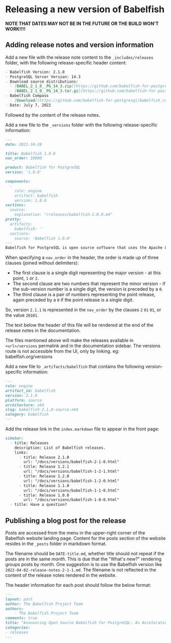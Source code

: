 # Releasing a new version of Babelfish

**NOTE THAT DATES MAY NOT BE IN THE FUTURE OR THE BUILD WON'T WORK!!!!**

## Adding release notes and version information

Add a new file with the release note content to the `_includes/releases` folder, with the following release-specific header content:

```markdown
- Babelfish Version: 2.1.0
- PostgreSQL Server Version: 14.3
- Download source distributions:
  - [BABEL_2_1_0__PG_14_3.zip](https://github.com/babelfish-for-postgresql/babelfish-for-postgresql/releases/download/BABEL_2_1_0__PG_14_3/BABEL_2_1_0__PG_14_3.zip)
  - [BABEL_2_1_0__PG_14_3.tar.gz](https://github.com/babelfish-for-postgresql/babelfish-for-postgresql/releases/download/BABEL_2_1_0__PG_14_3/BABEL_2_1_0__PG_14_3.tar.gz)
- Babelfish Compass
  - [Download](https://github.com/babelfish-for-postgresql/babelfish_compass/releases)
- Date: July 7, 2022
```
Followed by the content of the release notes.

Add a new file to the `_versions` folder with the following release-specific information:

```markdown
---
date: 2021-10-28

title: Babelfish 1.0.0
nav_order: 10000

product: Babelfish for PostgreSQL
version: '1.0.0'

components:
  -
    role: engine
    artifact: babelfish
    version: 1.0.0
sections:
  source:
    explanation: "/releases/babelfish-1.0.0.md"
pretty:
  artifacts:
    babelfish: ''
  sections:
    source: 'Babelfish 1.0.0'
---
Babelfish for PostgreSQL is open source software that uses the Apache License version 2 (ALv2) and PostgreSQL License. Project source is freely available on [GitHub](https://github.com/babelfish-for-postgresql). 
```

When specifying a `nav_order` in the header, the order is made up of three clauses (joined without delimiters):
- The first clause is a single digit representing the major version - at this point, `1` or `2`.
- The second clause are two numbers that represent the minor version - if the sub-version number is a single digit, the version is preceded by a `0`.
- The third clause is a pair of numbers representing the point release, again preceded by a `0` if the point release is a single digit.

So, version `2.1.1` is represented in the `nav_order` by the clauses `2` `01` `01`, or the value `20101`.

The text below the header of this file will be rendered at the end of the release notes in the documentation.

The files mentioned above will make the releases available in `<url>/versions` permalink and in the documentation sidebar. The versions route is not accessible from the UI, only by linking. eg: babelfish.org/versions

Add a new file to `_artifacts/babelfish` that contains the following version-specific information:

```markdown
---
role: engine
artifact_id: babelfish
version: 2.1.0
platform: source
architecture: x64
slug: babelfish-2.1.0-source-x64
category: babelfish
---
```

Add the release link in the `index.markdown` file to appear in the front page:

```markdown
sidebar:
  - title: Releases
    description: List of Babelfish releases.
    links:
      - title: Release 2.1.0
        url: "/docs/versions/babelfish-2-1-0.html"
      - title: Release 1.2.1
        url: "/docs/versions/babelfish-1-2-1.html"
      - title: Release 1.2.0
        url: "/docs/versions/babelfish-1-2-0.html"
      - title: Release 1.1.0
        url: "/docs/versions/babelfish-1-1-0.html"
      - title: Release 1.0.0
        url: "/docs/versions/babelfish-1-0-0.html"
  - title: Have a question?
```

## Publishing a blog post for the release

Posts are accessed from the menu in the upper-right corner of the Babelfish website landing page. Content for the posts section of the website resides in the `_posts` folder in markdown format.

The filename should be `DATE-title.md`, whether title should not repeat if the posts are in the same _month_. This is due that the "What's new?" rendering groups posts by month. 
One suggestion is to use the Babelfish version like `2022-04-02-release-notes-2-1-1.md`. The filename is not reflected in the content of the release notes rendered in the website.


The header information for each post should follow the below format:

```markdown
---
layout: post
author: The Babelfish Project Team
authors: 
    - The Babelfish Project Team
comments: true
title: "Announcing Open Source Babelfish for PostgreSQL: An Accelerator for SQL Server Migration"
categories:
- releases
---
```



